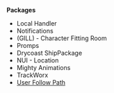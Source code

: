 **Packages**

* Local Handler
* Notifications
* (GILL) - Character Fitting Room
* Promps
* Drycoast ShipPackage
* NUI - Location
* Mighty Animations
* TrackWorx
* [User Follow Path](../../packages/user-follow-path/)